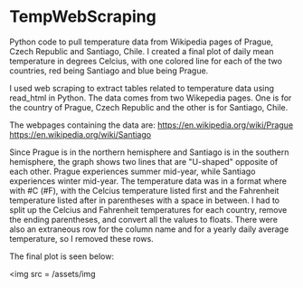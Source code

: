 # TempWebScraping
Python code to pull temperature data from Wikipedia pages of Prague, Czech Republic and Santiago, Chile. I created a final plot of daily mean temperature in degrees Celcius, with one colored line for each of the two countries, red being Santiago and blue being Prague. 

I used web scraping to extract tables related to temperature data using read_html in Python. The data comes from two Wikepedia pages. One is for the country of Prague, Czech Republic and the other is for Santiago, Chile.

The webpages containing the data are: 
https://en.wikipedia.org/wiki/Prague
https://en.wikipedia.org/wiki/Santiago


Since Prague is in the northern hemisphere and Santiago is in the southern hemisphere, the graph shows two lines that are "U-shaped" opposite of each other. Prague experiences summer mid-year, while Santiago experiences winter mid-year. The temperature data was in a format where with #C (#F), with the Celcius temperature listed first and the Fahrenheit temperature listed after in parentheses with a space in between. I had to split up the Celcius and Fahrenheit temperatures for each country, remove the ending parentheses, and convert all the values to floats. There were also an extraneous row for the column name and for a yearly daily average temperature, so I removed these rows.

The final plot is seen below:

<img src = /assets/img
